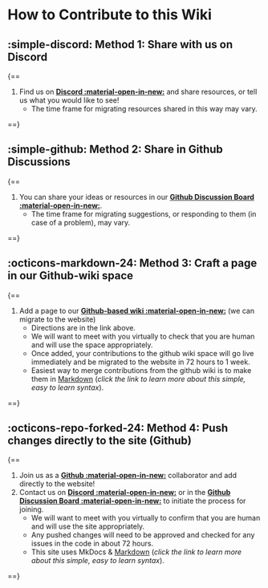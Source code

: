 # How to Contribute to this Wiki

## :simple-discord: Method 1: Share with us on **Discord**

{==

1. Find us on **[Discord :material-open-in-new:](https://discord.gg/DhXS3xFAyk)** and share resources, or tell us what you would like to see!
      - The time frame for migrating resources shared in this way may vary.

==}

## :simple-github: Method 2: Share in **Github Discussions**

{==

1. You can share your ideas or resources in our **[Github Discussion Board :material-open-in-new:](https://github.com/studentwiki/studentwiki.github.io/discussions/categories/ideas)**.
      - The time frame for migrating suggestions, or responding to them (in case of a problem), may vary.

==}

## :octicons-markdown-24: Method 3: Craft a page in our **Github-wiki** space

{==

1. Add a page to our **[Github-based wiki :material-open-in-new:](https://github.com/studentwiki/studentwiki.github.io/wiki)** (we can migrate to the website)
      - Directions are in the link above.
      - We will want to meet with you virtually to check that you are human and will use the space appropriately.
      - Once added, your contributions to the github wiki space will go live immediately and be migrated to the website in 72 hours to 1 week.
      - Easiest way to merge contributions from the github wiki is to make them in [Markdown](https://www.markdownguide.org/) (*click the link to learn more about this simple, easy to learn syntax*).

==}

## :octicons-repo-forked-24: Method 4: Push changes directly to the site (**Github**)

{==

1. Join us as a **[Github :material-open-in-new:](https://github.com/studentwiki/studentwiki.github.io)** collaborator and add directly to the website!
2. Contact us on **[Discord :material-open-in-new:](https://discord.gg/DhXS3xFAyk)** or in the **[Github Discussion Board :material-open-in-new:](https://github.com/studentwiki/studentwiki.github.io/discussions)** to initiate the process for joining.
      - We will want to meet with you virtually to confirm that you are human and will use the site appropriately.
      - Any pushed changes will need to be approved and checked for any issues in the code in about 72 hours.
      - This site uses MkDocs & [Markdown](https://www.markdownguide.org/) (*click the link to learn more about this simple, easy to learn syntax*).

==}